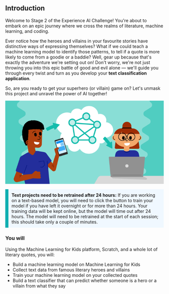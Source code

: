 ## Introduction
Welcome to Stage 2 of the Experience AI Challenge! You're about to embark on an epic journey where we cross the realms of literature, machine learning, and coding.

Ever notice how the heroes and villains in your favourite stories have distinctive ways of expressing themselves? What if we could teach a machine learning model to identify those patterns, to tell if a quote is more likely to come from a goodie or a baddie? Well, gear up because that's exactly the adventure we're setting out on! Don't worry, we're not just throwing you into this epic battle of good and evil alone — we'll guide you through every twist and turn as you develop your **text classification application**. 

So, are you ready to get your superhero (or villain) game on? Let's unmask this project and unravel the power of AI together!

![Screencapture of finished hero and villain scratch project.](images/banner.png)

<p style='border-left: solid; border-width:10px; border-color: #0faeb0; background-color: aliceblue; padding: 10px;'>
<strong>Text projects need to be retrained after 24 hours:</strong> If you are working on a text-based model, you will need to click the button to train your model if you have left it overnight or for more than 24 hours. Your training data will be kept online, but the model will time out after 24 hours. The model will need to be retrained at the start of each session; this should take only a couple of minutes.  
</p>


### You will

Using the Machine Learning for Kids platform, Scratch, and a whole lot of literary quotes, you will:
  + Build a machine learning model on Machine Learning for Kids
  + Collect text data from famous literary heroes and villains
  + Train your machine learning model on your collected quotes
  + Build a text classifier that can predict whether someone is a hero or a villain from what they say
